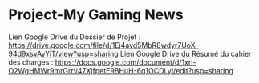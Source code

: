 # Project-My Gaming News

Lien Google Drive du Dossier de Projet : https://drive.google.com/file/d/1Ej4avd5MbR8wdyr7UoX-94d9xsvAyYiT/view?usp=sharing
Lien Google Drive du Résumé du cahier des charges : https://docs.google.com/document/d/1xrl-O2WgHMWr9mrGrrv47XjfpetE9BHuH-6q1OCDLyI/edit?usp=sharing
